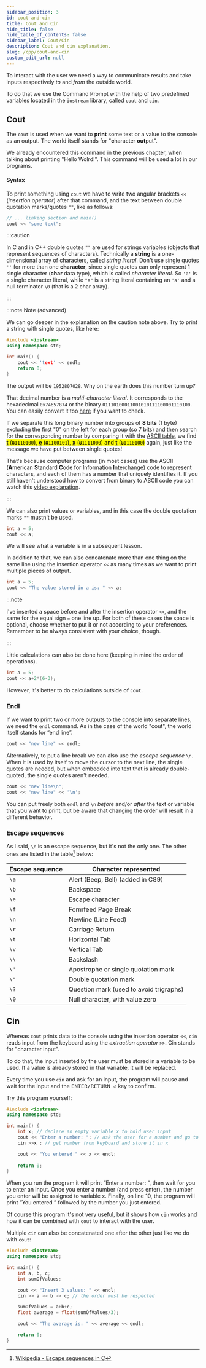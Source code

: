 ```yaml
---
sidebar_position: 3
id: cout-and-cin
title: Cout and Cin
hide_title: false
hide_table_of_contents: false
sidebar_label: Cout/Cin
description: Cout and cin explanation.
slug: /cpp/cout-and-cin
custom_edit_url: null
---
```



To interact with the user we need a way to communicate results and take inputs respectively 
*to* and *from* the outside world.

To do that we use the Command Prompt with the help of two predefined variables located in the 
`iostream` library, called `cout` and `cin`.


## Cout

The `cout` is used when we want to **print** some text or a value to the console as an output. 
The world itself stands for "**c**haracter **out**put".

We already encountered this command in the previous chapter, when talking about printing "Hello 
Wolrd!". This command will be used a lot in our programs.

#### Syntax

To print something using `cout` we have to write two angular brackets `<<` (*insertion operator*) 
after that command, and the text between double quotation marks/quotes `""`, like as follows:

```cpp
// ... linking section and main()
cout << "some text";
```

:::caution

In C and in C++ double quotes `""` are used for strings variables (objects that represent 
sequences of characters). Technically a **string** is a one-dimensional array of characters, 
called *string literal*. Don't use single quotes `''` for more than one **character**, since single 
quotes can only represent 1 single character (**char** data type), which is called *character literal*.
So `'a'` is a single character literal, while `"a"` is a string literal containing an `'a'` 
and a null terminator `\0` (that is a 2 char array).

:::

:::note Note (advanced)

We can go deeper in the explanation on the caution note above.
Try to print a string with single quotes, like here:

```cpp {5}
#include <iostream>
using namespace std;

int main() {
	cout << 'text' << endl;
	return 0;
}
```

The output will be `1952807028`. Why on the earth does this number turn up?

That decimal number is a *multi-character literal*. It corresponds to the hexadecimal 
`0x74657874` or the binary `01110100011001010111100001110100`. You can easily convert it 
too [here](https://www.rapidtables.com/convert/number/decimal-to-binary.html) if you want to 
check. 

If we separate this long binary number into groups of **8 bits** (1 byte) excluding the 
first "0" on the left for each group (so 7 bits) and then search for 
the corresponding number by comparing it with the 
[ASCII table](https://en.wikipedia.org/wiki/ASCII#:~:text=110%200001,z),
we find <mark>**[t](https://en.wikipedia.org/wiki/ASCII#:~:text=111%200100,t)** (<del>`0`</del>`1110100`), 
**[e](https://en.wikipedia.org/wiki/ASCII#:~:text=110%200101,e)** (<del>`0`</del>`1100101`), 
**[x](https://en.wikipedia.org/wiki/ASCII#:~:text=111%201000,x)** (<del>`0`</del>`1111000`) and 
**[t](https://en.wikipedia.org/wiki/ASCII#:~:text=111%200100,t)** (<del>`0`</del>`1110100`)</mark> 
again, just like the message we have put between single quotes!

That's because computer programs (in most cases) use the ASCII (**A**merican **S**tandard 
**C**ode for **I**nformation **I**nterchange) code to represent characters, and each of them 
has a number that uniquely identifies it. If you still haven't understood how to convert from 
binary to ASCII code you can watch this [video explanation](https://youtu.be/H4l42nbYmrU).

:::

We can also print values or variables, and in this case the double quotation marks `""` mustn't 
be used.

```cpp {2}
int a = 5;
cout << a;
```

We will see what a variable is in a subsequent lesson.

In addition to that, we can also concatenate more than one thing on the same line using the 
insertion operator `<<` as many times as we want to print multiple pieces of output.

```cpp {2}
int a = 5;
cout << "The value stored in a is: " << a;
```

:::note

I've inserted a space before and after the insertion operator `<<`, and the same for the equal 
sign `=` one line up. For both of these cases the space is optional, choose whether to put it 
or not according to your preferences. Remember to be always consistent with your choice, though.

:::

Little calculations can also be done here (keeping in mind the order of operations).
```cpp {2}
int a = 5;
cout << a+2*(6-3);
```

However, it's better to do calculations outside of `cout`.

### Endl

If we want to print two or more outputs to the console into separate lines, we need the `endl` 
command. As in the case of the world "cout", the world itself stands for “end line”.

```cpp {3}
cout << "new line" << endl;
```

Alternatively, to put a line break we can also use the *escape sequence* `\n`. When it is used 
by itself to move the cursor to the next line, the single quotes are needed, but when embedded 
into text that is already double-quoted, the single quotes aren't needed.

```cpp {3}
cout << "new line\n";
cout << "new line" << '\n';
```

You can put freely both `endl` and `\n` *before* and/or *after* the text or variable that you 
want to print, but be aware that changing the order will result in a different behavior.

### Escape sequences

As I said, `\n` is an escape sequence, but it's not the only one. The other ones are listed in the 
table[^1] below:

| Escape sequence   | Character represented                   |
|-------------------|-----------------------------------------|
| `\a`              | Alert (Beep, Bell) (added in C89)       |
| `\b`              | Backspace                               |
| `\e`              | Escape character                        |
| `\f`              | Formfeed Page Break                     |
| `\n`              | Newline (Line Feed)                     |
| `\r`              | Carriage Return                         |
| `\t`              | Horizontal Tab                          |
| `\v`              | Vertical Tab                            |
| `\\`              | Backslash                               |
| `\'`              | Apostrophe or single quotation mark     |
| `\"`              | Double quotation mark                   |
| `\?`              | Question mark (used to avoid trigraphs) |
| `\0`              | Null character, with value zero         |


## Cin

Whereas `cout` prints data to the console using the insertion operator `<<`, `cin` reads 
input from the keyboard using the *extraction operator* `>>`. Cin stands for "character input".

To do that, the input inserted by the user must be stored in a variable to be used. 
If a value is already stored in that variable, it will be replaced.

Every time you use `cin` and ask for an input, the program will pause and wait for the input 
and the <kbd>ENTER/RETURN ⏎</kbd> key to confirm.

Try this program yourself:
```cpp
#include <iostream>
using namespace std;

int main() {
	int x; // declare an empty variable x to hold user input
    cout << "Enter a number: "; // ask the user for a number and go to a new line
    cin >>x ; // get number from keyboard and store it in x

    cout << "You entered " << x << endl;
	
    return 0;
}
```

When you run the program it will print “Enter a number: “, then wait for you to enter an input. 
Once you enter a number (and press enter), the number you enter will be assigned to variable x. 
Finally, on line 10, the program will print “You entered ” followed by the number you just entered.

Of course this program it's not very useful, but it shows how `cin` works and how it can be 
combined with `cout` to interact with the user.

Multiple `cin` can also be concatenated one after the other just like we do with `cout`:

```cpp
#include <iostream>
using namespace std;

int main() {
	int a, b, c;
	int sumOfValues;

	cout << "Insert 3 values: " << endl;
	cin >> a >> b >> c; // the order must be respected

	sumOfValues = a+b+c;
	float average = float(sumOfValues/3);

	cout << "The average is: " << average << endl;

	return 0;
}
```

[^1]: [Wikipedia - Escape sequences in C](https://en.wikipedia.org/wiki/Escape_sequences_in_C#Table_of_escape_sequences)